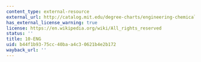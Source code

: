 ```yaml
---
content_type: external-resource
external_url: http://catalog.mit.edu/degree-charts/engineering-chemical-engineering-course-10-eng/
has_external_license_warning: true
license: https://en.wikipedia.org/wiki/All_rights_reserved
status: ''
title: 10-ENG
uid: b44f1b93-75cc-40ba-a4c3-0621b4e2b172
wayback_url: ''
---
```

